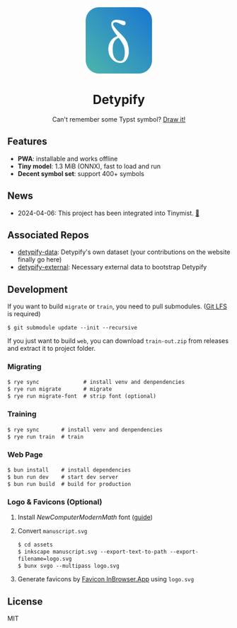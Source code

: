 <div align="center">
    <img src="./assets/logo.svg" alt="logo" width="150"/>
    <h1>Detypify</h1>
    <p>
        Can't remember some Typst symbol?
        <a href="https://detypify.quarticcat.com/">Draw it!</a>
    </p>
</div>

## Features

- **PWA**: installable and works offline
- **Tiny model**: 1.3 MiB (ONNX), fast to load and run
- **Decent symbol set**: support 400+ symbols

## News

- 2024-04-06: This project has been integrated into Tinymist. [🔗](https://github.com/Myriad-Dreamin/tinymist/releases/tag/v0.11.3)

## Associated Repos

- [detypify-data](https://github.com/QuarticCat/detypify-data): Detypify's own dataset (your contributions on the website finally go here)
- [detypify-external](https://github.com/QuarticCat/detypify-external): Necessary external data to bootstrap Detypify

## Development

If you want to build `migrate` or `train`, you need to pull submodules. ([Git LFS](https://git-lfs.com/) is required)

```console
$ git submodule update --init --recursive
```

If you just want to build `web`, you can download `train-out.zip` from releases and extract it to project folder.

### Migrating

```console
$ rye sync              # install venv and denpendencies
$ rye run migrate       # migrate
$ rye run migrate-font  # strip font (optional)
```

### Training

```console
$ rye sync       # install venv and denpendencies
$ rye run train  # train
```

### Web Page

```console
$ bun install    # install dependencies
$ bun run dev    # start dev server
$ bun run build  # build for production
```

### Logo & Favicons (Optional)

1. Install *NewComputerModernMath* font ([guide](https://wiki.archlinux.org/title/TeX_Live#Making_fonts_available_to_Fontconfig))

1. Convert `manuscript.svg`

    ```console
    $ cd assets
    $ inkscape manuscript.svg --export-text-to-path --export-filename=logo.svg
    $ bunx svgo --multipass logo.svg
    ```

1. Generate favicons by [Favicon InBrowser.App](https://favicon.inbrowser.app/tools/favicon-generator) using `logo.svg`

## License

MIT
